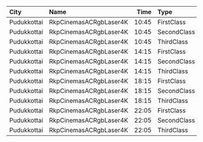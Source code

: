 | City        | Name                   |  Time | Type        | Price | Capacity | Booked |
| :---------- | :--------------------- | ----: | :---------- | ----: | -------: | -----: |
| Pudukkottai | RkpCinemasACRgbLaser4K | 10:45 | FirstClass  |  120₹ |      196 |     50 |
| Pudukkottai | RkpCinemasACRgbLaser4K | 10:45 | SecondClass |  120₹ |      126 |      0 |
| Pudukkottai | RkpCinemasACRgbLaser4K | 10:45 | ThirdClass  |  120₹ |       88 |      0 |
| Pudukkottai | RkpCinemasACRgbLaser4K | 14:15 | FirstClass  |  120₹ |      196 |     50 |
| Pudukkottai | RkpCinemasACRgbLaser4K | 14:15 | SecondClass |  120₹ |      126 |      0 |
| Pudukkottai | RkpCinemasACRgbLaser4K | 14:15 | ThirdClass  |  120₹ |       88 |      0 |
| Pudukkottai | RkpCinemasACRgbLaser4K | 18:15 | FirstClass  |  120₹ |      196 |     50 |
| Pudukkottai | RkpCinemasACRgbLaser4K | 18:15 | SecondClass |  120₹ |      126 |      0 |
| Pudukkottai | RkpCinemasACRgbLaser4K | 18:15 | ThirdClass  |  120₹ |       88 |      0 |
| Pudukkottai | RkpCinemasACRgbLaser4K | 22:05 | FirstClass  |  120₹ |      196 |     50 |
| Pudukkottai | RkpCinemasACRgbLaser4K | 22:05 | SecondClass |  120₹ |      126 |      0 |
| Pudukkottai | RkpCinemasACRgbLaser4K | 22:05 | ThirdClass  |  120₹ |       88 |      0 |